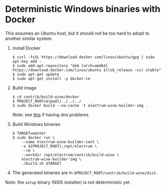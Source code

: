 Deterministic Windows binaries with Docker
==========================================

This assumes an Ubuntu host, but it should not be too hard to adopt to another
similar system.

1. Install Docker

    ```
    $ curl -fsSL https://download.docker.com/linux/ubuntu/gpg | sudo apt-key add -
    $ sudo add-apt-repository "deb [arch=amd64] https://download.docker.com/linux/ubuntu $(lsb_release -cs) stable"
    $ sudo apt-get update
    $ sudo apt-get install -y docker-ce
    ```

2. Build image

    ```
    $ cd contrib/build-wine/docker
    $ PROJECT_ROOT=$(pwd)/../../../
    $ sudo docker build --no-cache -t electrum-wine-builder-img .
    ```

    Note: see [this](https://stackoverflow.com/a/40516974/7499128) if having dns problems

3. Build Windows binaries

    ```
    $ TARGET=master
    $ sudo docker run \
        --name electrum-wine-builder-cont \
        -v ${PROJECT_ROOT}:/opt/electrum \
        --rm \
        --workdir /opt/electrum/contrib/build-wine \
        electrum-wine-builder-img \
        ./build.sh $TARGET
    ```
4. The generated binaries are in `$PROJECT_ROOT/contrib/build-wine/dist`.



Note: the `setup` binary (NSIS installer) is not deterministic yet.
